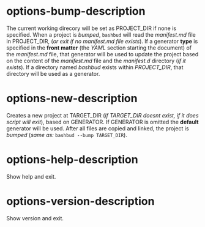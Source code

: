 # options-bump-description

The current working direcory will be set as PROJECT_DIR if none is specified.
When a project is *bumped*, 
`bashbud` will read the *manifest.md* file in PROJECT_DIR,
(*or exit if no manifest.md file exists*).
If a generator **type** is specified in the **front matter** 
(the *YAML* section starting the document)
of the *manifest.md* file,
that generator will be used to update the project based on the content of the *manifest.md* file
and the *manifest.d* directory (*if it exists*).
If a directory named *bashbud* exists within *PROJECT_DIR*,
that directory will be used as a generator.

# options-new-description

Creates a new project at TARGET_DIR
(*if TARGET_DIR doesnt exist, if it does script will exit*),
based on GENERATOR.
If GENERATOR is omitted the **default** generator will be used.
After all files are copied and linked,
the project is *bumped*
(*same as:* `bashbud --bump TARGET_DIR`).

# options-help-description

Show help and exit.

# options-version-description

Show version and exit.
